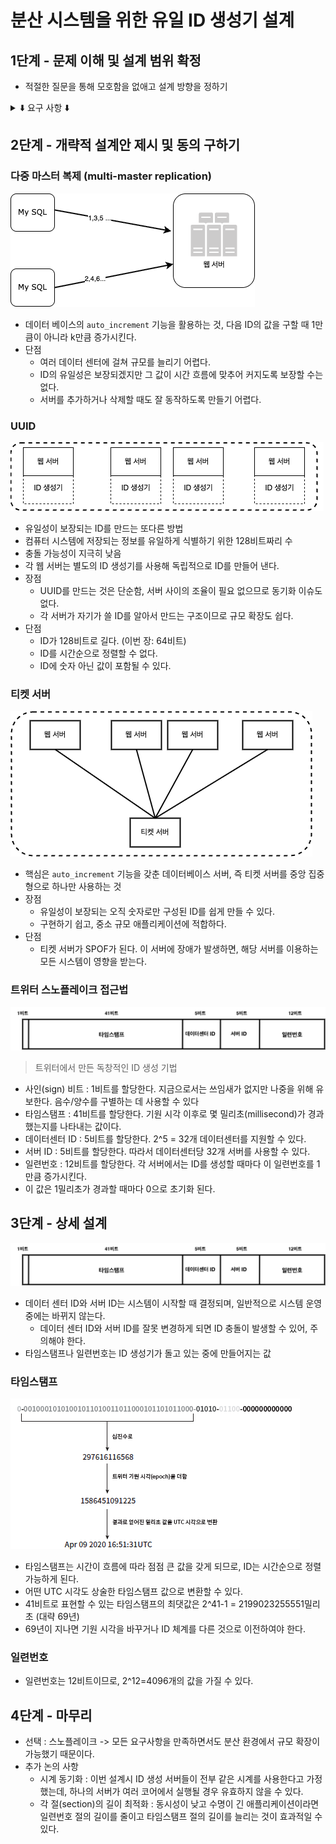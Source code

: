 # 분산 시스템을 위한 유일 ID 생성기 설계

## 1단계 - 문제 이해 및 설계 범위 확정
* 적절한 질문을 통해 모호함을 없애고 설계 방향을 정하기

<details>
    <summary> ⬇️ 요구 사항 ⬇️ </summary>
    1. ID는 유일해야 한다.</br>
    2. ID는 숫자로만 구성되어야 한다.</br>
    3. ID는 64비트로 표현될 수 있는 값이어야 한다.</br>
    4. ID는 발급 날짜에 따라 정렬 가능해야 한다.</br>
    5. 초당 10,000개의 ID를 만들 수 있어야 한다.</br>
</details>

## 2단계 - 개략적 설계안 제시 및 동의 구하기
### 다중 마스터 복제 (multi-master replication)
![simple](../image/7-2.png)
* 데이터 베이스의 `auto_increment` 기능을 활용하는 것, 다음 ID의 값을 구할 때 1만큼이 아니라 k만큼 증가시킨다.
* 단점
    * 여러 데이터 센터에 걸쳐 규모를 늘리기 어렵다.
    * ID의 유일성은 보장되겠지만 그 값이 시간 흐름에 맞추어 커지도록 보장할 수는 없다.
    * 서버를 추가하거나 삭제할 때도 잘 동작하도록 만들기 어렵다.
### UUID
![simple](../image/7-3.png)
* 유일성이 보장되는 ID를 만드는 또다른 방법
* 컴퓨터 시스템에 저장되는 정보를 유일하게 식별하기 위한 128비트짜리 수
* 충돌 가능성이 지극히 낮음
* 각 웹 서버는 별도의 ID 생성기를 사용해 독립적으로 ID를 만들어 낸다.
* 장점
    * UUID를 만드는 것은 단순함, 서버 사이의 조율이 필요 없으므로 동기화 이슈도 없다.
    * 각 서버가 자기가 쓸 ID를 알아서 만드는 구조이므로 규모 확장도 쉽다.
* 단점
    * ID가 128비트로 길다. (이번 장: 64비트)
    * ID를 시간순으로 정렬할 수 없다.
    * ID에 숫자 아닌 값이 포함될 수 있다.
### 티켓 서버
![simple](../image/7-4.png)
* 핵심은 `auto_increment` 기능을 갖춘 데이터베이스 서버, 즉 티켓 서버를 중앙 집중형으로 하나만 사용하는 것
* 장점
    * 유일성이 보장되는 오직 숫자로만 구성된 ID를 쉽게 만들 수 있다.
    * 구현하기 쉽고, 중소 규모 애플리케이션에 적합하다.
* 단점
    * 티켓 서버가 SPOF가 된다. 이 서버에 장애가 발생하면, 해당 서버를 이용하는 모든 시스템이 영향을 받는다.

### 트위터 스노플레이크 접근법
![simple](../image/7-5.png)
> 트위터에서 만든 독창적인 ID 생성 기법
* 사인(sign) 비트 : 1비트를 할당한다. 지금으로서는 쓰임새가 없지만 나중을 위해 유보한다. 음수/양수를 구별하는 데 사용할 수 있다
* 타임스탬프 : 41비트를 할당한다. 기원 시각 이후로 몇 밀리초(millisecond)가 경과했는지를 나타내는 값이다.
* 데이터센터 ID : 5비트를 할당한다. 2^5 = 32개 데이터센터를 지원할 수 있다.
* 서버 ID : 5비트를 할당한다. 따라서 데이터센터당 32개 서버를 사용할 수 있다.
* 일련번호 : 12비트를 할당한다. 각 서버에서는 ID를 생성할 때마다 이 일련번호를 1만큼 증가시킨다.
* 이 값은 1밀리초가 경과할 때마다 0으로 초기화 된다.

## 3단계 - 상세 설계
![simple](../image/7-5.png)
* 데이터 센터 ID와 서버 ID는 시스템이 시작할 때 결정되며, 일반적으로 시스템 운영 중에는 바뀌지 않는다.
    *  데이터 센터 ID와 서버 ID를 잘못 변경하게 되면 ID 충돌이 발생할 수 있어, 주의해야 한다.
* 타임스탬프나 일련번호는 ID 생성기가 돌고 있는 중에 만들어지는 값

### 타임스탬프
![simple](../image/7-6.png)
* 타임스탬프는 시간이 흐름에 따라 점점 큰 값을 갖게 되므로, ID는 시간순으로 정렬 가능하게 된다.
* 어떤 UTC 시각도 상술한 타임스탬프 값으로 변환할 수 있다.
* 41비트로 표현할 수 있는 타임스탬프의 최댓값은 2^41-1 = 2199023255551밀리초 (대략 69년)
* 69년이 지나면 기원 시각을 바꾸거나 ID 체계를 다른 것으로 이전하여야 한다.

### 일련번호
* 일련번호는 12비트이므로, 2^12=4096개의 값을 가질 수 있다.

## 4단계 - 마무리
* 선택 : 스노플레이크 -> 모든 요구사항을 만족하면서도 분산 환경에서 규모 확장이 가능했기 때문이다.
* 추가 논의 사항
    * 시계 동기화 : 이번 설계시 ID 생성 서버들이 전부 같은 시계를 사용한다고 가정했는데, 하나의 서버가 여러 코어에서 실행될 경우 유효하지 않을 수 있다.
    * 각 절(section)의 길이 최적화 : 동시성이 낮고 수명이 긴 애플리케이션이라면 일련번호 절의 길이를 줄이고 타임스탬프 절의 길이를 늘리는 것이 효과적일 수 있다.